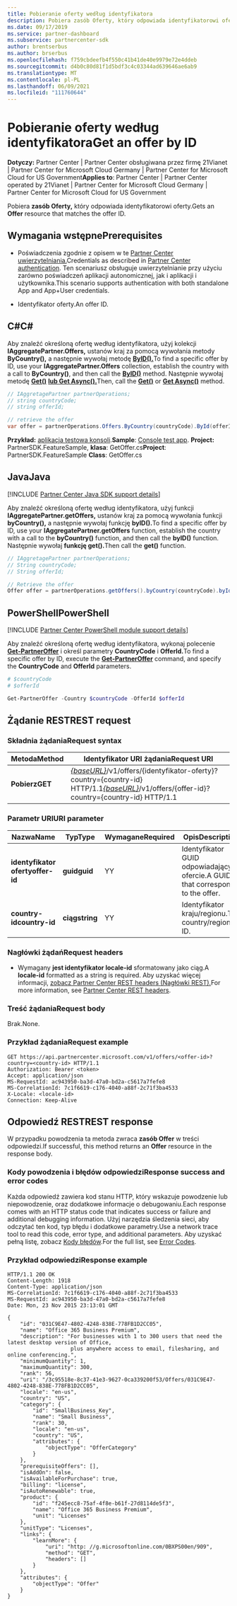 ```yaml
---
title: Pobieranie oferty według identyfikatora
description: Pobiera zasób Oferty, który odpowiada identyfikatorowi oferty.
ms.date: 09/17/2019
ms.service: partner-dashboard
ms.subservice: partnercenter-sdk
author: brentserbus
ms.author: brserbus
ms.openlocfilehash: f759cbdeefb4f550c41b41de40e9979e72e4ddeb
ms.sourcegitcommit: d4b0c80d81f1d5bdf3c4c03344ad639646ae6ab9
ms.translationtype: MT
ms.contentlocale: pl-PL
ms.lasthandoff: 06/09/2021
ms.locfileid: "111760644"
---
```

# <a name="get-an-offer-by-id"></a><span data-ttu-id="b8f08-103">Pobieranie oferty według identyfikatora</span><span class="sxs-lookup"><span data-stu-id="b8f08-103">Get an offer by ID</span></span>

<span data-ttu-id="b8f08-104">**Dotyczy:** Partner Center | Partner Center obsługiwana przez firmę 21Vianet | Partner Center for Microsoft Cloud Germany | Partner Center for Microsoft Cloud for US Government</span><span class="sxs-lookup"><span data-stu-id="b8f08-104">**Applies to**: Partner Center | Partner Center operated by 21Vianet | Partner Center for Microsoft Cloud Germany | Partner Center for Microsoft Cloud for US Government</span></span>

<span data-ttu-id="b8f08-105">Pobiera **zasób Oferty,** który odpowiada identyfikatorowi oferty.</span><span class="sxs-lookup"><span data-stu-id="b8f08-105">Gets an **Offer** resource that matches the offer ID.</span></span>

## <a name="prerequisites"></a><span data-ttu-id="b8f08-106">Wymagania wstępne</span><span class="sxs-lookup"><span data-stu-id="b8f08-106">Prerequisites</span></span>

- <span data-ttu-id="b8f08-107">Poświadczenia zgodnie z opisem w te [Partner Center uwierzytelniania.](partner-center-authentication.md)</span><span class="sxs-lookup"><span data-stu-id="b8f08-107">Credentials as described in [Partner Center authentication](partner-center-authentication.md).</span></span> <span data-ttu-id="b8f08-108">Ten scenariusz obsługuje uwierzytelnianie przy użyciu zarówno poświadczeń aplikacji autonomicznej, jak i aplikacji i użytkownika.</span><span class="sxs-lookup"><span data-stu-id="b8f08-108">This scenario supports authentication with both standalone App and App+User credentials.</span></span>

- <span data-ttu-id="b8f08-109">Identyfikator oferty.</span><span class="sxs-lookup"><span data-stu-id="b8f08-109">An offer ID.</span></span>

## <a name="c"></a><span data-ttu-id="b8f08-110">C\#</span><span class="sxs-lookup"><span data-stu-id="b8f08-110">C\#</span></span>

<span data-ttu-id="b8f08-111">Aby znaleźć określoną ofertę według identyfikatora, użyj kolekcji **IAggregatePartner.Offers,** ustanów kraj za pomocą wywołania metody **ByCountry(),** a następnie wywołaj metodę [**ByID().**](/dotnet/api/microsoft.store.partnercenter.offers.ioffercollection.byid)</span><span class="sxs-lookup"><span data-stu-id="b8f08-111">To find a specific offer by ID, use your **IAggregatePartner.Offers** collection, establish the country with a call to **ByCountry()**, and then call the [**ByID()**](/dotnet/api/microsoft.store.partnercenter.offers.ioffercollection.byid) method.</span></span> <span data-ttu-id="b8f08-112">Następnie wywołaj metodę [**Get()**](/dotnet/api/microsoft.store.partnercenter.offers.ioffercollection.get) [**lub Get Async().**](/dotnet/api/microsoft.store.partnercenter.offers.ioffercollection.getasync)</span><span class="sxs-lookup"><span data-stu-id="b8f08-112">Then, call the [**Get()**](/dotnet/api/microsoft.store.partnercenter.offers.ioffercollection.get) or [**Get Async()**](/dotnet/api/microsoft.store.partnercenter.offers.ioffercollection.getasync) method.</span></span>

```csharp
// IAggretagePartner partnerOperations;
// string countryCode;
// string offerId;

// retrieve the offer
var offer = partnerOperations.Offers.ByCountry(countryCode).ById(offerId).Get();
```

<span data-ttu-id="b8f08-113">**Przykład:** [aplikacja testowa konsoli](console-test-app.md).</span><span class="sxs-lookup"><span data-stu-id="b8f08-113">**Sample**: [Console test app](console-test-app.md).</span></span> <span data-ttu-id="b8f08-114">**Project:** PartnerSDK.FeatureSample, **klasa**: GetOffer.cs</span><span class="sxs-lookup"><span data-stu-id="b8f08-114">**Project**: PartnerSDK.FeatureSample **Class**: GetOffer.cs</span></span>

## <a name="java"></a><span data-ttu-id="b8f08-115">Java</span><span class="sxs-lookup"><span data-stu-id="b8f08-115">Java</span></span>

[!INCLUDE [Partner Center Java SDK support details](../includes/java-sdk-support.md)]

<span data-ttu-id="b8f08-116">Aby znaleźć określoną ofertę według identyfikatora, użyj funkcji **IAggregatePartner.getOffers,** ustanów kraj za pomocą wywołania funkcji **byCountry(),** a następnie wywołaj funkcję **byID().**</span><span class="sxs-lookup"><span data-stu-id="b8f08-116">To find a specific offer by ID, use your **IAggregatePartner.getOffers** function, establish the country with a call to the **byCountry()** function, and then call the **byID()** function.</span></span> <span data-ttu-id="b8f08-117">Następnie wywołaj **funkcję get().**</span><span class="sxs-lookup"><span data-stu-id="b8f08-117">Then call the **get()** function.</span></span>

```java
// IAggretagePartner partnerOperations;
// String countryCode;
// String offerId;

// Retrieve the offer
Offer offer = partnerOperations.getOffers().byCountry(countryCode).byId(offerId).get();
```

## <a name="powershell"></a><span data-ttu-id="b8f08-118">PowerShell</span><span class="sxs-lookup"><span data-stu-id="b8f08-118">PowerShell</span></span>

[!INCLUDE [Partner Center PowerShell module support details](../includes/powershell-module-support.md)]

<span data-ttu-id="b8f08-119">Aby znaleźć określoną ofertę według identyfikatora, wykonaj polecenie [**Get-PartnerOffer**](https://github.com/Microsoft/Partner-Center-PowerShell/blob/master/docs/help/Get-PartnerOffer.md) i określ parametry **CountryCode** i **OfferId.**</span><span class="sxs-lookup"><span data-stu-id="b8f08-119">To find a specific offer by ID, execute the [**Get-PartnerOffer**](https://github.com/Microsoft/Partner-Center-PowerShell/blob/master/docs/help/Get-PartnerOffer.md) command, and specify the **CountryCode** and **OfferId** parameters.</span></span>

```powershell
# $countryCode
# $offerId

Get-PartnerOffer -Country $countryCode -OfferId $offerId
```

## <a name="rest-request"></a><span data-ttu-id="b8f08-120">Żądanie REST</span><span class="sxs-lookup"><span data-stu-id="b8f08-120">REST request</span></span>

### <a name="request-syntax"></a><span data-ttu-id="b8f08-121">Składnia żądania</span><span class="sxs-lookup"><span data-stu-id="b8f08-121">Request syntax</span></span>

| <span data-ttu-id="b8f08-122">Metoda</span><span class="sxs-lookup"><span data-stu-id="b8f08-122">Method</span></span>  | <span data-ttu-id="b8f08-123">Identyfikator URI żądania</span><span class="sxs-lookup"><span data-stu-id="b8f08-123">Request URI</span></span>                                                                                    |
|---------|------------------------------------------------------------------------------------------------|
| <span data-ttu-id="b8f08-124">**Pobierz**</span><span class="sxs-lookup"><span data-stu-id="b8f08-124">**GET**</span></span> | <span data-ttu-id="b8f08-125">[*{baseURL}*](partner-center-rest-urls.md)/v1/offers/{identyfikator-oferty}?country={country-id} HTTP/1.1</span><span class="sxs-lookup"><span data-stu-id="b8f08-125">[*{baseURL}*](partner-center-rest-urls.md)/v1/offers/{offer-id}?country={country-id} HTTP/1.1</span></span> |

### <a name="uri-parameter"></a><span data-ttu-id="b8f08-126">Parametr URI</span><span class="sxs-lookup"><span data-stu-id="b8f08-126">URI parameter</span></span>

| <span data-ttu-id="b8f08-127">Nazwa</span><span class="sxs-lookup"><span data-stu-id="b8f08-127">Name</span></span>           | <span data-ttu-id="b8f08-128">Typ</span><span class="sxs-lookup"><span data-stu-id="b8f08-128">Type</span></span>       | <span data-ttu-id="b8f08-129">Wymagane</span><span class="sxs-lookup"><span data-stu-id="b8f08-129">Required</span></span> | <span data-ttu-id="b8f08-130">Opis</span><span class="sxs-lookup"><span data-stu-id="b8f08-130">Description</span></span>                           |
|----------------|------------|----------|---------------------------------------|
| <span data-ttu-id="b8f08-131">**identyfikator oferty**</span><span class="sxs-lookup"><span data-stu-id="b8f08-131">**offer-id**</span></span>   | <span data-ttu-id="b8f08-132">**guid**</span><span class="sxs-lookup"><span data-stu-id="b8f08-132">**guid**</span></span>   | <span data-ttu-id="b8f08-133">Y</span><span class="sxs-lookup"><span data-stu-id="b8f08-133">Y</span></span>        | <span data-ttu-id="b8f08-134">Identyfikator GUID odpowiadający ofercie.</span><span class="sxs-lookup"><span data-stu-id="b8f08-134">A GUID that corresponds to the offer.</span></span> |
| <span data-ttu-id="b8f08-135">**country-id**</span><span class="sxs-lookup"><span data-stu-id="b8f08-135">**country-id**</span></span> | <span data-ttu-id="b8f08-136">**ciąg**</span><span class="sxs-lookup"><span data-stu-id="b8f08-136">**string**</span></span> | <span data-ttu-id="b8f08-137">Y</span><span class="sxs-lookup"><span data-stu-id="b8f08-137">Y</span></span>        | <span data-ttu-id="b8f08-138">Identyfikator kraju/regionu.</span><span class="sxs-lookup"><span data-stu-id="b8f08-138">The country/region ID.</span></span>                |

### <a name="request-headers"></a><span data-ttu-id="b8f08-139">Nagłówki żądań</span><span class="sxs-lookup"><span data-stu-id="b8f08-139">Request headers</span></span>

- <span data-ttu-id="b8f08-140">Wymagany **jest identyfikator locale-id** sformatowany jako ciąg.</span><span class="sxs-lookup"><span data-stu-id="b8f08-140">A **locale-id** formatted as a string is required.</span></span>
<span data-ttu-id="b8f08-141">Aby uzyskać więcej informacji, [zobacz Partner Center REST headers (Nagłówki REST).](headers.md)</span><span class="sxs-lookup"><span data-stu-id="b8f08-141">For more information, see [Partner Center REST headers](headers.md).</span></span>

### <a name="request-body"></a><span data-ttu-id="b8f08-142">Treść żądania</span><span class="sxs-lookup"><span data-stu-id="b8f08-142">Request body</span></span>

<span data-ttu-id="b8f08-143">Brak.</span><span class="sxs-lookup"><span data-stu-id="b8f08-143">None.</span></span>

### <a name="request-example"></a><span data-ttu-id="b8f08-144">Przykład żądania</span><span class="sxs-lookup"><span data-stu-id="b8f08-144">Request example</span></span>

```http
GET https://api.partnercenter.microsoft.com/v1/offers/<offer-id>?country=<country-id> HTTP/1.1
Authorization: Bearer <token>
Accept: application/json
MS-RequestId: ac943950-ba3d-47a0-bd2a-c5617a7fefe8
MS-CorrelationId: 7c1f6619-c176-4040-a88f-2c71f3ba4533
X-Locale: <locale-id>
Connection: Keep-Alive
```

## <a name="rest-response"></a><span data-ttu-id="b8f08-145">Odpowiedź REST</span><span class="sxs-lookup"><span data-stu-id="b8f08-145">REST response</span></span>

<span data-ttu-id="b8f08-146">W przypadku powodzenia ta metoda zwraca **zasób Offer** w treści odpowiedzi.</span><span class="sxs-lookup"><span data-stu-id="b8f08-146">If successful, this method returns an **Offer** resource in the response body.</span></span>

### <a name="response-success-and-error-codes"></a><span data-ttu-id="b8f08-147">Kody powodzenia i błędów odpowiedzi</span><span class="sxs-lookup"><span data-stu-id="b8f08-147">Response success and error codes</span></span>

<span data-ttu-id="b8f08-148">Każda odpowiedź zawiera kod stanu HTTP, który wskazuje powodzenie lub niepowodzenie, oraz dodatkowe informacje o debugowaniu.</span><span class="sxs-lookup"><span data-stu-id="b8f08-148">Each response comes with an HTTP status code that indicates success or failure and additional debugging information.</span></span> <span data-ttu-id="b8f08-149">Użyj narzędzia śledzenia sieci, aby odczytać ten kod, typ błędu i dodatkowe parametry.</span><span class="sxs-lookup"><span data-stu-id="b8f08-149">Use a network trace tool to read this code, error type, and additional parameters.</span></span> <span data-ttu-id="b8f08-150">Aby uzyskać pełną listę, zobacz [Kody błędów](error-codes.md).</span><span class="sxs-lookup"><span data-stu-id="b8f08-150">For the full list, see [Error Codes](error-codes.md).</span></span>

### <a name="response-example"></a><span data-ttu-id="b8f08-151">Przykład odpowiedzi</span><span class="sxs-lookup"><span data-stu-id="b8f08-151">Response example</span></span>

```http
HTTP/1.1 200 OK
Content-Length: 1918
Content-Type: application/json
MS-CorrelationId: 7c1f6619-c176-4040-a88f-2c71f3ba4533
MS-RequestId: ac943950-ba3d-47a0-bd2a-c5617a7fefe8
Date: Mon, 23 Nov 2015 23:13:01 GMT

{
    "id": "031C9E47-4802-4248-838E-778FB1D2CC05",
    "name": "Office 365 Business Premium",
    "description": "For businesses with 1 to 300 users that need the latest desktop version of Office,
                    plus anywhere access to email, filesharing, and online conferencing.",
    "minimumQuantity": 1,
    "maximumQuantity": 300,
    "rank": 56,
    "uri": "/3c95518e-8c37-41e3-9627-0ca339200f53/Offers/031C9E47-4802-4248-838E-778FB1D2CC05",
    "locale": "en-us",
    "country": "US",
    "category": {
        "id": "SmallBusiness_Key",
        "name": "Small Business",
        "rank": 30,
        "locale": "en-us",
        "country": "US",
        "attributes": {
            "objectType": "OfferCategory"
        }
    },
    "prerequisiteOffers": [],
    "isAddOn": false,
    "isAvailableForPurchase": true,
    "billing": "license",
    "isAutoRenewable": true,
    "product": {
        "id": "f245ecc8-75af-4f8e-b61f-27d8114de5f3",
        "name": "Office 365 Business Premium",
        "unit": "Licenses"
    },
    "unitType": "Licenses",
    "links": {
        "learnMore": {
            "uri": "http: //g.microsoftonline.com/0BXPS00en/909",
            "method": "GET",
            "headers": []
        }
    },
    "attributes": {
        "objectType": "Offer"
    }
}
```
